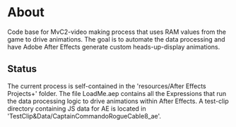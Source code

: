 # About

Code base for MvC2-video making process that uses RAM values from the game to drive animations. The goal is to automate the data processing and have Adobe After Effects generate custom heads-up-display animations.

## Status

The current process is self-contained in the 'resources/After Effects Projects+' folder. The file LoadMe.aep contains all the Expressions that run the data processing logic to drive animations within After Effects. A test-clip directory containing JS data for AE is located in 'TestClip&Data/CaptainCommandoRogueCable8_ae'. 
